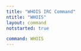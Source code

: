 ```yaml
---
title: "WHOIS IRC Command"
ntitle: "WHOIS"
layout: command
notstarted: true

command: WHOIS
---
```

